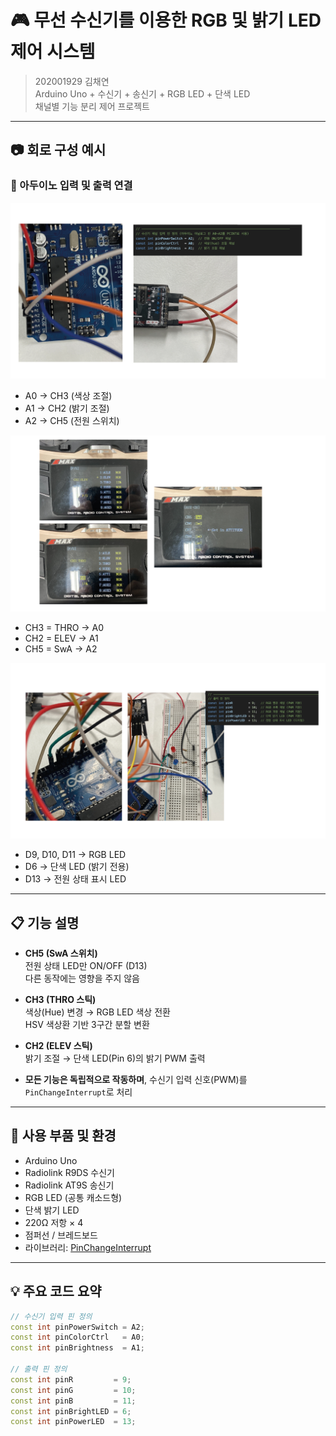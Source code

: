 # 🎮 무선 수신기를 이용한 RGB 및 밝기 LED 제어 시스템

> 202001929 김채연  
> Arduino Uno + 수신기 + 송신기 + RGB LED + 단색 LED  
> 채널별 기능 분리 제어 프로젝트

---

## 📷 회로 구성 예시

### 🔌 아두이노 입력 및 출력 연결

![입력 연결](./esc_rc1-01.jpg)
- A0 → CH3 (색상 조절)
- A1 → CH2 (밝기 조절)
- A2 → CH5 (전원 스위치)

![수신기 채널](./esc_rc1-02.jpg)
- CH3 = THRO → A0  
- CH2 = ELEV → A1  
- CH5 = SwA  → A2  

![LED 출력 및 브레드보드 구성](./esc_rc1-03.jpg)
- D9, D10, D11 → RGB LED  
- D6 → 단색 LED (밝기 전용)  
- D13 → 전원 상태 표시 LED  

---

## 📋 기능 설명

- **CH5 (SwA 스위치)**  
  전원 상태 LED만 ON/OFF (D13)  
  다른 동작에는 영향을 주지 않음

- **CH3 (THRO 스틱)**  
  색상(Hue) 변경 → RGB LED 색상 전환  
  HSV 색상환 기반 3구간 분할 변환

- **CH2 (ELEV 스틱)**  
  밝기 조절 → 단색 LED(Pin 6)의 밝기 PWM 출력

- **모든 기능은 독립적으로 작동하며**, 수신기 입력 신호(PWM)를 `PinChangeInterrupt`로 처리

---

## 🔧 사용 부품 및 환경

- Arduino Uno
- Radiolink R9DS 수신기
- Radiolink AT9S 송신기
- RGB LED (공통 캐소드형)
- 단색 밝기 LED
- 220Ω 저항 × 4
- 점퍼선 / 브레드보드
- 라이브러리: [PinChangeInterrupt](https://github.com/NicoHood/PinChangeInterrupt)

---

## 💡 주요 코드 요약

```cpp
// 수신기 입력 핀 정의
const int pinPowerSwitch = A2;
const int pinColorCtrl   = A0;
const int pinBrightness  = A1;

// 출력 핀 정의
const int pinR         = 9;
const int pinG         = 10;
const int pinB         = 11;
const int pinBrightLED = 6;
const int pinPowerLED  = 13;
